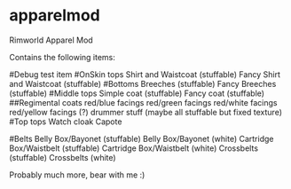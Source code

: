 # apparelmod
Rimworld Apparel Mod

Contains the following items:

#Debug
  test item
#OnSkin tops
  Shirt and Waistcoat (stuffable)
  Fancy Shirt and Waistcoat (stuffable)
#Bottoms
  Breeches (stuffable)
  Fancy Breeches (stuffable)
#Middle tops
  Simple coat (stuffable)
  Fancy coat (stuffable)
  ##Regimental coats
    red/blue facings
    red/green facings
    red/white facings
    red/yellow facings
    (?) drummer stuff
    (maybe all stuffable but fixed texture)
#Top tops
  Watch cloak
  Capote

#Belts
  Belly Box/Bayonet (stuffable)
  Belly Box/Bayonet (white)
  Cartridge Box/Waistbelt (stuffable)
  Cartridge Box/Waistbelt (white)
  Crossbelts (stuffable)
  Crossbelts (white)

Probably much more, bear with me :)

